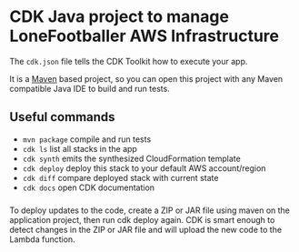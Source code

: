 # CDK Java project to manage LoneFootballer AWS Infrastructure

The `cdk.json` file tells the CDK Toolkit how to execute your app.

It is a [Maven](https://maven.apache.org/) based project, so you can open this project with any Maven compatible Java IDE to build and run tests.

## Useful commands

 * `mvn package`     compile and run tests
 * `cdk ls`          list all stacks in the app
 * `cdk synth`       emits the synthesized CloudFormation template
 * `cdk deploy`      deploy this stack to your default AWS account/region
 * `cdk diff`        compare deployed stack with current state
 * `cdk docs`        open CDK documentation

###
To deploy updates to the code, create a ZIP or JAR file using maven on the application project, then run cdk deploy again. 
CDK is smart enough to detect changes in the ZIP or JAR file and will upload the new code to the Lambda function.